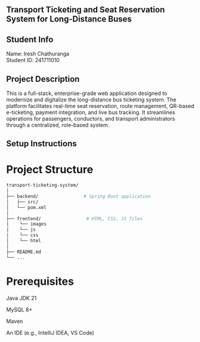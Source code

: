Transport Ticketing and Seat Reservation System for Long-Distance Buses
-----------------------------------------------------------------------

Student Info
------------
Name: Iresh Chathuranga  
Student ID: 241711010

Project Description
-------------------

This is a full-stack, enterprise-grade web application designed to modernize and digitalize the long-distance bus ticketing system. The platform facilitates real-time seat reservation, route management, QR-based e-ticketing, payment integration, and live bus tracking. It streamlines operations for passengers, conductors, and transport administrators through a centralized, role-based system.

Setup Instructions
-----------------

Project Structure
================
```bash
transport-ticketing-system/
│
├── backend/                 # Spring Boot application
│   ├── src/
│   └── pom.xml
│
├── frontend/                 # HTML, CSS, JS files
|    └── images
|    └── js
|    └── css
│    └── html
│
├── README.md
└── ...
```
Prerequisites
=============
Java JDK 21

MySQL 8+

Maven

An IDE (e.g., IntelliJ IDEA, VS Code)
